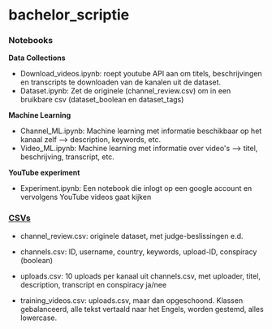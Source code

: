 # bachelor_scriptie  
  
  
### Notebooks  
  **Data Collections**
  - Download_videos.ipynb: roept youtube API aan om titels, beschrijvingen en transcripts te downloaden van de kanalen uit de dataset.  
  - Dataset.ipynb: Zet de originele (channel_review.csv) om in een bruikbare csv (dataset_boolean en dataset_tags)  
  
  **Machine Learning**
  - Channel_ML.ipynb: Machine learning met informatie beschikbaar op het kanaal zelf --> description, keywords, etc.  
  - Video_ML.ipynb: Machine learning met informatie over video's --> titel, beschrijving, transcript, etc.  

  **YouTube experiment**
  - Experiment.ipynb: Een notebook die inlogt op een google account en vervolgens YouTube videos gaat kijken
  
  
### [CSVs](https://amsuni-my.sharepoint.com/:f:/r/personal/roan_schellingerhout_student_uva_nl/Documents/scriptie?csf=1&web=1&e=Z06rpn)
- channel_review.csv: originele dataset, met judge-beslissingen e.d.  
- channels.csv: ID, username, country, keywords, upload-ID, conspiracy (boolean)  

- uploads.csv: 10 uploads per kanaal uit channels.csv, met uploader, titel, description, transcript en conspiracy ja/nee  
- training_videos.csv: uploads.csv, maar dan opgeschoond. Klassen gebalanceerd, alle tekst vertaald naar het Engels, worden gestemd, alles lowercase.
